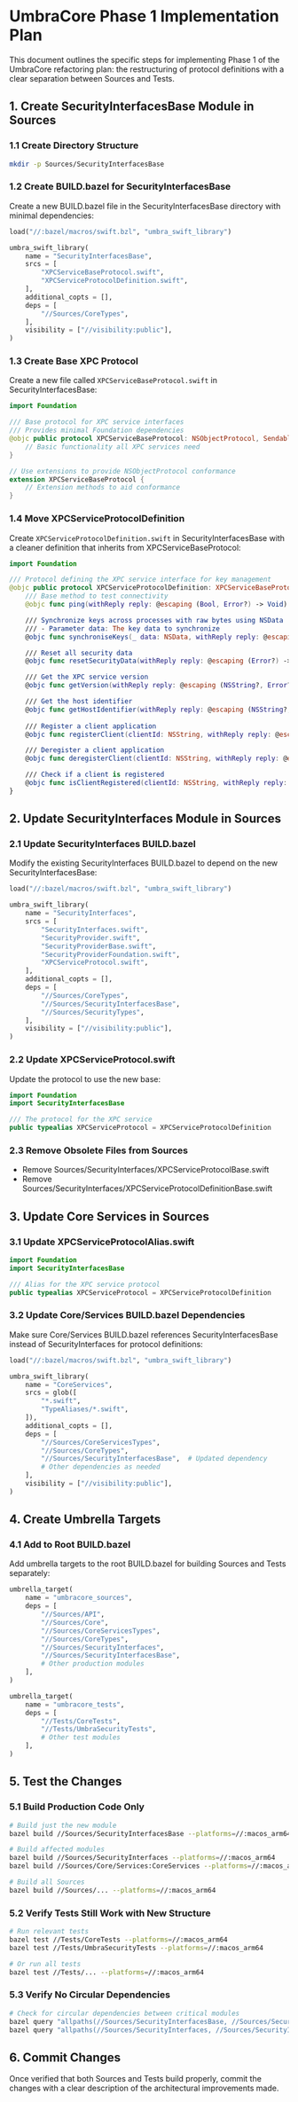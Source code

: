 # UmbraCore Phase 1 Implementation Plan

This document outlines the specific steps for implementing Phase 1 of the UmbraCore refactoring plan: the restructuring of protocol definitions with a clear separation between Sources and Tests.

## 1. Create SecurityInterfacesBase Module in Sources

### 1.1 Create Directory Structure

```bash
mkdir -p Sources/SecurityInterfacesBase
```

### 1.2 Create BUILD.bazel for SecurityInterfacesBase

Create a new BUILD.bazel file in the SecurityInterfacesBase directory with minimal dependencies:

```python
load("//:bazel/macros/swift.bzl", "umbra_swift_library")

umbra_swift_library(
    name = "SecurityInterfacesBase",
    srcs = [
        "XPCServiceBaseProtocol.swift",
        "XPCServiceProtocolDefinition.swift",
    ],
    additional_copts = [],
    deps = [
        "//Sources/CoreTypes",
    ],
    visibility = ["//visibility:public"],
)
```

### 1.3 Create Base XPC Protocol

Create a new file called `XPCServiceBaseProtocol.swift` in SecurityInterfacesBase:

```swift
import Foundation

/// Base protocol for XPC service interfaces
/// Provides minimal Foundation dependencies
@objc public protocol XPCServiceBaseProtocol: NSObjectProtocol, Sendable {
    // Basic functionality all XPC services need
}

// Use extensions to provide NSObjectProtocol conformance
extension XPCServiceBaseProtocol {
    // Extension methods to aid conformance
}
```

### 1.4 Move XPCServiceProtocolDefinition

Create `XPCServiceProtocolDefinition.swift` in SecurityInterfacesBase with a cleaner definition that inherits from XPCServiceBaseProtocol:

```swift
import Foundation

/// Protocol defining the XPC service interface for key management
@objc public protocol XPCServiceProtocolDefinition: XPCServiceBaseProtocol {
    /// Base method to test connectivity
    @objc func ping(withReply reply: @escaping (Bool, Error?) -> Void)

    /// Synchronize keys across processes with raw bytes using NSData
    /// - Parameter data: The key data to synchronize
    @objc func synchroniseKeys(_ data: NSData, withReply reply: @escaping (Error?) -> Void)

    /// Reset all security data
    @objc func resetSecurityData(withReply reply: @escaping (Error?) -> Void)

    /// Get the XPC service version
    @objc func getVersion(withReply reply: @escaping (NSString?, Error?) -> Void)

    /// Get the host identifier
    @objc func getHostIdentifier(withReply reply: @escaping (NSString?, Error?) -> Void)
    
    /// Register a client application
    @objc func registerClient(clientId: NSString, withReply reply: @escaping (Bool, Error?) -> Void)

    /// Deregister a client application
    @objc func deregisterClient(clientId: NSString, withReply reply: @escaping (Bool, Error?) -> Void)

    /// Check if a client is registered
    @objc func isClientRegistered(clientId: NSString, withReply reply: @escaping (Bool, Error?) -> Void)
}
```

## 2. Update SecurityInterfaces Module in Sources

### 2.1 Update SecurityInterfaces BUILD.bazel

Modify the existing SecurityInterfaces BUILD.bazel to depend on the new SecurityInterfacesBase:

```python
load("//:bazel/macros/swift.bzl", "umbra_swift_library")

umbra_swift_library(
    name = "SecurityInterfaces",
    srcs = [
        "SecurityInterfaces.swift",
        "SecurityProvider.swift",
        "SecurityProviderBase.swift",
        "SecurityProviderFoundation.swift",
        "XPCServiceProtocol.swift",
    ],
    additional_copts = [],
    deps = [
        "//Sources/CoreTypes",
        "//Sources/SecurityInterfacesBase",
        "//Sources/SecurityTypes",
    ],
    visibility = ["//visibility:public"],
)
```

### 2.2 Update XPCServiceProtocol.swift

Update the protocol to use the new base:

```swift
import Foundation
import SecurityInterfacesBase

/// The protocol for the XPC service
public typealias XPCServiceProtocol = XPCServiceProtocolDefinition
```

### 2.3 Remove Obsolete Files from Sources

- Remove Sources/SecurityInterfaces/XPCServiceProtocolBase.swift
- Remove Sources/SecurityInterfaces/XPCServiceProtocolDefinitionBase.swift

## 3. Update Core Services in Sources

### 3.1 Update XPCServiceProtocolAlias.swift

```swift
import Foundation
import SecurityInterfacesBase

/// Alias for the XPC service protocol
public typealias XPCServiceProtocol = XPCServiceProtocolDefinition
```

### 3.2 Update Core/Services BUILD.bazel Dependencies

Make sure Core/Services BUILD.bazel references SecurityInterfacesBase instead of SecurityInterfaces for protocol definitions:

```python
load("//:bazel/macros/swift.bzl", "umbra_swift_library")

umbra_swift_library(
    name = "CoreServices",
    srcs = glob([
        "*.swift",
        "TypeAliases/*.swift",
    ]),
    additional_copts = [],
    deps = [
        "//Sources/CoreServicesTypes",
        "//Sources/CoreTypes",
        "//Sources/SecurityInterfacesBase",  # Updated dependency
        # Other dependencies as needed
    ],
    visibility = ["//visibility:public"],
)
```

## 4. Create Umbrella Targets

### 4.1 Add to Root BUILD.bazel

Add umbrella targets to the root BUILD.bazel for building Sources and Tests separately:

```python
umbrella_target(
    name = "umbracore_sources",
    deps = [
        "//Sources/API",
        "//Sources/Core",
        "//Sources/CoreServicesTypes",
        "//Sources/CoreTypes",
        "//Sources/SecurityInterfaces",
        "//Sources/SecurityInterfacesBase",
        # Other production modules
    ],
)

umbrella_target(
    name = "umbracore_tests",
    deps = [
        "//Tests/CoreTests",
        "//Tests/UmbraSecurityTests",
        # Other test modules
    ],
)
```

## 5. Test the Changes

### 5.1 Build Production Code Only

```bash
# Build just the new module
bazel build //Sources/SecurityInterfacesBase --platforms=//:macos_arm64

# Build affected modules
bazel build //Sources/SecurityInterfaces --platforms=//:macos_arm64
bazel build //Sources/Core/Services:CoreServices --platforms=//:macos_arm64

# Build all Sources
bazel build //Sources/... --platforms=//:macos_arm64
```

### 5.2 Verify Tests Still Work with New Structure

```bash
# Run relevant tests
bazel test //Tests/CoreTests --platforms=//:macos_arm64
bazel test //Tests/UmbraSecurityTests --platforms=//:macos_arm64

# Or run all tests
bazel test //Tests/... --platforms=//:macos_arm64
```

### 5.3 Verify No Circular Dependencies

```bash
# Check for circular dependencies between critical modules
bazel query "allpaths(//Sources/SecurityInterfacesBase, //Sources/SecurityInterfaces)"
bazel query "allpaths(//Sources/SecurityInterfaces, //Sources/SecurityInterfacesBase)"
```

## 6. Commit Changes

Once verified that both Sources and Tests build properly, commit the changes with a clear description of the architectural improvements made.
